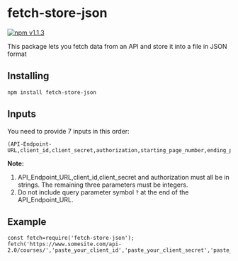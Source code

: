 # fetch-store-json
[![npm v1.1.3](https://img.shields.io/badge/npm-v1.1.3-blue)](https://github.com/nishanthbs1998/fetch-store-json)

This package lets you fetch data from an API and store it into a file in JSON format

## Installing
```
npm install fetch-store-json
```
## Inputs
You need to provide 7 inputs in this order:
```
(API-Endpoint-URL,client_id,client_secret,authorization,starting_page_number,ending_page_number,page_size)
```
**Note:** 
1. API_Endpoint_URL,client_id,client_secret and authorization must all be in strings. The remaining three parameters must be integers.
2. Do not include query parameter symbol `?` at the end of the API_Endpoint_URL.

## Example
```
const fetch=require('fetch-store-json');
fetch('https://www.somesite.com/api-2.0/courses/','paste_your_client_id','paste_your_client_secret','paste_your_authorization',1,10,1000);
```
